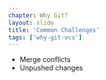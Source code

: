 ```yaml
---
chapter: Why Git?
layout: slide
title: 'Common Challenges'
tags: ['why-git-vcs']
---
```


* Merge conflicts
* Unpushed changes
